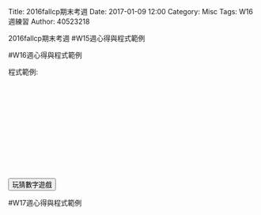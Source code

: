 Title: 2016fallcp期末考週
Date: 2017-01-09 12:00
Category: Misc
Tags: W16週練習
Author: 40523218

</h4>2016fallcp期末考週</h4>
<!-- PELICAN_END_SUMMARY -->
#W15週心得與程式範例


#W16週心得與程式範例
<p>程式範例:</p>
<pre class="brush: python">
<!-- 導入 Brython 標準程式庫 -->

<script type="text/javascript" 
    src="https://cdn.rawgit.com/brython-dev/brython/master/www/src/brython_dist.js">
</script>

<!-- 啟動 Brython -->
<script>
window.onload=function(){
brython(1);
}
</script>

<!-- 以下實際利用  Brython 畫圖 -->

<div id="con"></div>
<script type="text/python3">
from browser import alert
from browser import document
from browser import html
import random
#print("test")
#alert("test")
con1=document["con"]
標準答案 = random.randint(1, 100)
你猜的數字 = int(input("請輸入您所猜的整數:"))
猜測次數 = 1
while 標準答案 != 你猜的數字:
    if 標準答案 < 你猜的數字:
        print("太大了，再猜一次 :)加油")
    else:
        print("太小了，再猜一次 :)加油")
    你猜的數字 = int(input("請輸入您所猜的整數:"))
    猜測次數 += 1
   
print("猜對了！總共猜了", 猜測次數, "次")

'''
'''
con1<=str(標準答案)

'''
try:
     for i in range(1):
         #con1<="test"+"<br/>"
        yourInput=int(input("請輸入一個整數!"))
        #con1<="test"+html.BR()
        output=yourInput+1
        con1<="你輸入的整數加上1之後,為"+str(output)
except:
    con1<="拜託請輸入整數!"
'''  
def b1(e):
     alert("click")
document["b1"].bind("click", b1)
</script>
<button id ="b1">玩猜數字遊戲</button>
</pre>

#W17週心得與程式範例


